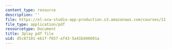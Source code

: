 ```yaml
---
content_type: resource
description: ''
file: https://ol-ocw-studio-app-production.s3.amazonaws.com/courses/11-601-introduction-to-environmental-policy-and-planning-fall-2016/d5c87101eb1ff657af435a41bd46691a_alnDYYwAs74.pdf
file_type: application/pdf
resourcetype: Document
title: 3play pdf file
uid: d5c87101-eb1f-f657-af43-5a41bd46691a
---
```


